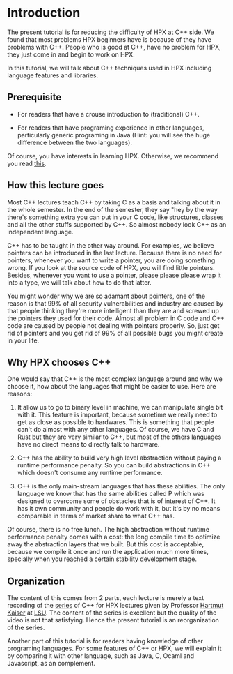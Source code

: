 # Introduction

The present tutorial is for reducing the difficulty of HPX at C++ side.
We found that most problems HPX beginners have is because of they have problems with C++. People who is good at C++, have no problem for HPX, they just come in and begin to work on HPX.

In this tutorial, we will talk about C++ techniques used in HPX including language features and libraries.

## Prerequisite
- For readers that have a crouse introduction to (traditional) C++.

- For readers that have programing experience in other languages, particularly generic programing in Java (Hint: you will see the huge difference between the two languages).

Of course, you have interests in learning HPX. Otherwise, we recommend you read [this](https://github.com/changkun/modern-cpp-tutorial).

## How this lecture goes

Most C++ lectures teach C++ by taking C as a basis and talking about it in the whole semester. In the end of the semester, they say "hey by the way there's something extra you can put in your C code, like structures, classes and all the other stuffs supported by C++. So almost nobody look C++ as an independent language.

C++ has to be taught in the other way around. For examples, we believe pointers can be introduced in the last lecture. Because there is no need for pointers, whenever you want to write a pointer, you are doing something wrong. If you look at the source code of HPX, you will find little pointers. Besides, whenever you want to use a pointer, please please please wrap it into a type, we will talk about how to do that latter.

You might wonder why we are so adamant about pointers, one of the reason is that 99% of all security vulnerabilities and industry are caused by that people thinking they're more intelligent than they are and screwed up the pointers they used for their code. Almost all problem in C code and C++ code are caused by people not dealing with pointers properly. So, just get rid of pointers and you get rid of 99% of all possible bugs you might create in your life.

## Why HPX chooses C++
One would say that C++ is the most complex language around and why we choose it, how about the languages that might be easier to use. Here are reasons:

1. It allow us to go to binary level in machine, we can manipulate single bit with it. This feature is important, because sometime we really need to get as close as possible to hardwares. This is something that people can't do almost with any other languages. Of course, we have C and Rust but they are very similar to C++, but most of the others languages have no direct means to directly talk to hardware.

2. C++ has the ability to build very high level abstraction without paying a runtime performance penalty.
So you can build abstractions in C++ which doesn't consume any runtime performance.

3. C++ is the only main-stream languages that has these abilities. The only language we know that has the same abilities called P which was designed to overcome some of obstacles that is of interest of C++. It has it own community and people do work with it, but it's by no means comparable in terms of market share to what C++ has.

Of course, there is no free lunch. The high abstraction without runtime performance penalty comes with a cost: the long compile time to optimize away the abstraction layers that we built. But this cost is acceptable, because we compile it once and run the application much more times, specially when you reached a certain stability development stage.


## Organization
The content of this comes from 2 parts, each lecture is merely a text recording of the [series](https://www.youtube.com/watch?v=asGZTCR53KY&list=PL7vEgTL3FalY2eBxud1wsfz8OKvE9sd_z) of C++ for HPX lectures given by Professor [Hartmut Kaiser](https://www.lsu.edu/eng/cse/people/faculty/kaiser.php) at [LSU](https://www.lsu.edu/index.php). The content of the series is excellent but the quality of the video is not that satisfying. Hence the present tutorial is an reorganization of the series.

Another part of this tutorial is for readers having knowledge of other programing languages. For some features of C++ or HPX, we will explain it by comparing it with other language, such as Java, C, Ocaml and Javascript, as an complement.